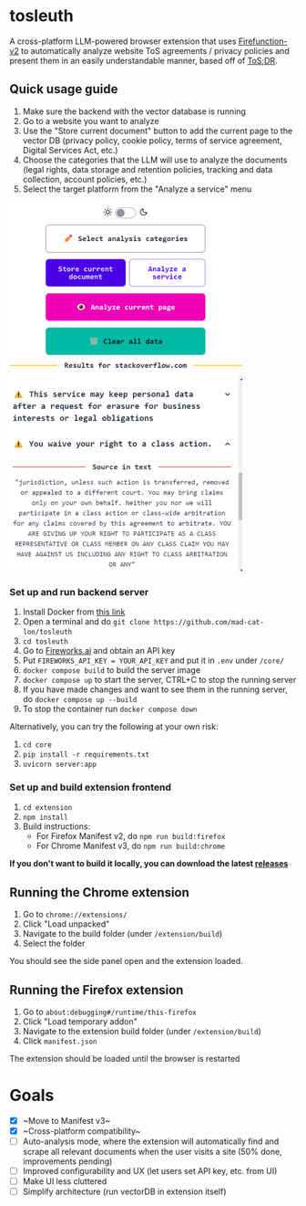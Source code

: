 # tosleuth
A cross-platform LLM-powered browser extension that uses [Firefunction-v2](https://fireworks.ai/blog/firefunction-v2-launch-post) to automatically analyze website ToS agreements / privacy policies and present them in an easily understandable manner, based off of [ToS;DR](https://tosdr.org/en/frontpage). 

## Quick usage guide
1. Make sure the backend with the vector database is running
2. Go to a website you want to analyze
3. Use the "Store current document" button to add the current page to the vector DB (privacy policy, cookie policy, terms of service agreement, Digital Services Act, etc.)
4. Choose the categories that the LLM will use to analyze the documents (legal rights, data storage and retention policies, tracking and data collection, account policies, etc.)
5. Select the target platform from the "Analyze a service" menu

![Example 1](assets/example1.png)

### Set up and run backend server
1. Install Docker from [this link](https://www.docker.com/products/docker-desktop/)
2. Open a terminal and do `git clone https://github.com/mad-cat-lon/tosleuth`
3. `cd tosleuth`
4. Go to [Fireworks.ai](https://fireworks.ai/) and obtain an API key
5. Put `FIREWORKS_API_KEY = YOUR_API_KEY` and put it in `.env` under `/core/`
6. `docker compose build` to build the server image
7. `docker compose up` to start the server, CTRL+C to stop the running server
8. If you have made changes and want to see them in the running server, do `docker compose up --build`
9. To stop the container run `docker compose down`

Alternatively, you can try the following at your own risk:

1. `cd core`
2. `pip install -r requirements.txt`
3. `uvicorn server:app`

### Set up and build extension frontend
1. `cd extension`
2. `npm install`
3. Build instructions:
    - For Firefox Manifest v2, do `npm run build:firefox`
    - For Chrome Manifest v3, do `npm run build:chrome`

**If you don't want to build it locally, you can download the latest [releases](https://github.com/mad-cat-lon/tosleuth/releases/latest)**

## Running the Chrome extension
1. Go to `chrome://extensions/`
2. Click "Load unpacked"
3. Navigate to the build folder (under `/extension/build`)
4. Select the folder

You should see the side panel open and the extension loaded. 


## Running the Firefox extension 
1. Go to `about:debugging#/runtime/this-firefox`
2. Click "Load temporary addon"
3. Navigate to the extension build folder (under `/extension/build`)
4. Click `manifest.json`

The extension should be loaded until the browser is restarted


# Goals
- [x] ~Move to Manifest v3~
- [x] ~Cross-platform compatibility~ 
- [ ] Auto-analysis mode, where the extension will automatically find and scrape all relevant documents when the user visits a site (50% done, improvements pending)
- [ ] Improved configurability and UX (let users set API key, etc. from UI)
- [ ] Make UI less cluttered 
- [ ] Simplify architecture (run vectorDB in extension itself)